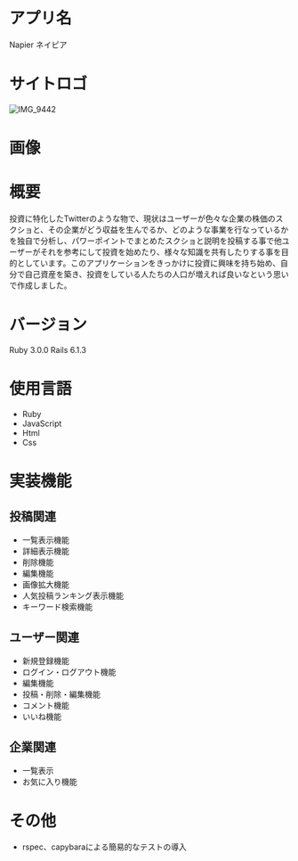 # アプリ名
Napier ネイピア
# サイトロゴ
![IMG_9442](https://user-images.githubusercontent.com/68118250/128129897-e1df17c8-9e49-4ac4-88d9-b836db06691b.PNG)

# 画像

# 概要
投資に特化したTwitterのような物で、現状はユーザーが色々な企業の株価のスクショと、その企業がどう収益を生んでるか、どのような事業を行なっているかを独自で分析し、パワーポイントでまとめたスクショと説明を投稿する事で他ユーザーがそれを参考にして投資を始めたり、様々な知識を共有したりする事を目的としています。このアプリケーションをきっかけに投資に興味を持ち始め、自分で自己資産を築き、投資をしている人たちの人口が増えれば良いなという思いで作成しました。

# バージョン
Ruby 3.0.0
Rails 6.1.3

# 使用言語
* Ruby
* JavaScript
* Html
* Css

# 実装機能
## 投稿関連
* 一覧表示機能
* 詳細表示機能
* 削除機能
* 編集機能
* 画像拡大機能
* 人気投稿ランキング表示機能
* キーワード検索機能

## ユーザー関連
* 新規登録機能
* ログイン・ログアウト機能
* 編集機能
* 投稿・削除・編集機能
* コメント機能
* いいね機能

## 企業関連
* 一覧表示
* お気に入り機能

# その他
* rspec、capybaraによる簡易的なテストの導入
